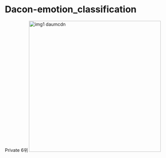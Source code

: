 # Dacon-emotion_classification

Private 6위 
<img width="410" alt="img1 daumcdn" src="https://github.com/ChangeNext/Dacon-emotion_classification/assets/93064375/45799458-3a52-452d-9b51-361855e1abb2">



